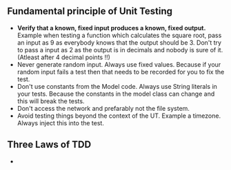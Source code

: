 ## Fundamental principle of Unit Testing
* **Verify that a known, fixed input produces a known, fixed output.** Example when testing a function which calculates the square root, pass an input as 9 as everybody knows that the output should be 3. Don't try to pass a input as 2 as the output is in decimals and nobody is sure of it. (Atleast after 4 decimal points !!)
* Never generate random input. Always use fixed values. Because if your random input fails a test then that needs to be recorded for you to fix the test.
* Don't use constants from the Model code. Always use String literals in your tests. Because the constants in the model class can change and this will break the tests.
* Don't access the network and prefarably not the file system.
* Avoid testing things beyond the context of the UT. Example a timezone. Always inject this into the test.

## Three Laws of TDD
* 
